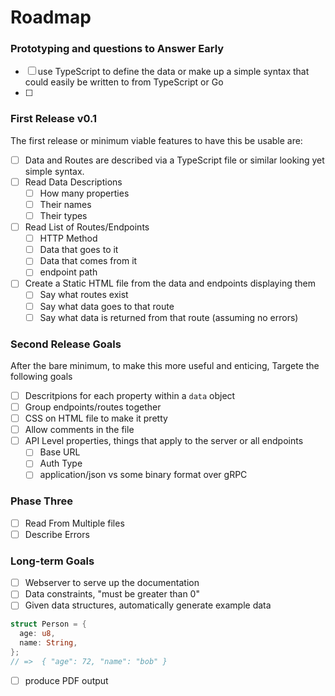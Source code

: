 # Roadmap
### Prototyping and questions to Answer Early
 - [ ] use TypeScript to define the data or make up a simple syntax that could easily be written to from TypeScript or Go
 - [ ] 

### First Release v0.1
The first release or minimum viable features to have this be usable are:

 - [ ] Data and Routes are described via a TypeScript file or similar looking yet simple syntax. 
 - [ ] Read Data Descriptions
   - [ ] How many properties
   - [ ] Their names
   - [ ] Their types  
 - [ ] Read List of Routes/Endpoints
   - [ ] HTTP Method
   - [ ] Data that goes to it
   - [ ] Data that comes from it
   - [ ] endpoint path
 - [ ] Create a Static HTML file from the data and endpoints displaying them
   - [ ] Say what routes exist
   - [ ] Say what data goes to that route
   - [ ] Say what data is returned from that route (assuming no errors)
      
### Second Release Goals
After the bare minimum, to make this more useful and enticing, Targete the following goals

 - [ ] Descritpions for each property within a `data` object
 - [ ] Group endpoints/routes together
 - [ ] CSS on HTML file to make it pretty
 - [ ] Allow comments in the file
 - [ ] API Level properties, things that apply to the server or all endpoints
   - [ ] Base URL
   - [ ] Auth Type
   - [ ] application/json vs some binary format over gRPC

### Phase Three
 - [ ] Read From Multiple files
 - [ ] Describe Errors

### Long-term Goals
 - [ ] Webserver to serve up the documentation
 - [ ] Data constraints, "must be greater than 0"
 - [ ] Given data structures, automatically generate example data

```rust
struct Person = {
  age: u8,
  name: String,
};
// =>  { "age": 72, "name": "bob" }
```
 - [ ] produce PDF output
